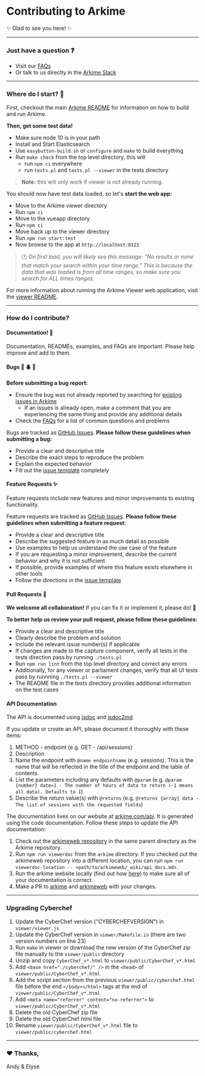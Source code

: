 # Contributing to Arkime

:sparkles: Glad to see you here! :sparkles:

---

### Just have a question :question:

* Visit our [FAQs](https://arkime.com/faq)
* Or talk to us directly in the [Arkime Slack](https://slackinvite.arkime.com/)

---

### Where do I start? :traffic_light:

First, checkout the main [Arkime README](README.md) for information on how to build and run Arkime.

**Then, get some test data!**

* Make sure node 10 is in your path
* Install and Start Elasticsearch
* Use `easybutton-build.sh` or `configure` and `make` to build everything
* Run `make check` from the top level directory, this will
  * run `npm ci` everywhere
  * run `tests.pl` and `tests.pl --viewer` in the tests directory

> **Note:** this will only work if viewer is not already running.

You should now have test data loaded, so let's **start the web app**:

* Move to the Arkime viewer directory
* Run `npm ci`
* Move to the vueapp directory
* Run `npm ci`
* Move back up to the viewer directory
* Run `npm run start:test`
* Now browse to the app at `http://localhost:8123`

> :clock1: _On first load, you will likely see this message: "No results or none that match your search within your time range." This is because the data that was loaded is from all time ranges, so make sure you search for ALL times ranges._

For more information about running the Arkime Viewer web application, visit the [viewer README](viewer/README.md).

---

### How do I contribute?

#### Documentation! :page_with_curl:

Documentation, READMEs, examples, and FAQs are important. Please help improve and add to them.

#### Bugs :bug: :beetle: :ant:

**Before submitting a bug report:**
* Ensure the bug was not already reported by searching for [existing issues in Arkime](https://github.com/arkime/arkime/issues)
  * If an issues is already open, make a comment that you are experiencing the same thing and provide any additional details
* Check the [FAQs](https://arkime.com/faq) for a list of common questions and problems

Bugs are tracked as [GitHub Issues](https://guides.github.com/features/issues/).
**Please follow these guidelines when submitting a bug:**
* Provide a clear and descriptive title
* Describe the exact steps to reproduce the problem
* Explain the expected behavior
* Fill out the [issue template](https://github.com/arkime/arkime/issues/new) completely

#### Feature Requests :sparkles:

Feature requests include new features and minor improvements to existing functionality.

Feature requests are tracked as [GitHub Issues](https://guides.github.com/features/issues/).
**Please follow these guidelines when submitting a feature request:**
* Provide a clear and descriptive title
* Describe the suggested feature in as much detail as possible
* Use examples to help us understand the use case of the feature
* If you are requesting a minor improvement, describe the current behavior and why it is not sufficient
* If possible, provide examples of where this feature exists elsewhere in other tools
* Follow the directions in the [issue template](https://github.com/arkime/arkime/issues/new)

#### Pull Requests :muscle:

**We welcome all collaboration!** If you can fix it or implement it, please do! :hammer:

**To better help us review your pull request, please follow these guidelines:**
* Provide a clear and descriptive title
* Clearly describe the problem and solution
* Include the relevant issue number(s) if applicable
* If changes are made to the capture component, verify all tests in the tests direction pass by running `./tests.pl`
* Run `npm run lint` from the top level directory and correct any errors
* Additionally, for any viewer or parliament changes, verify that all UI tests pass by runnning `./tests.pl --viewer`
* The README file in the tests directory provides additional information on the test cases

#### API Documentation

The API is documented using [jsdoc](https://jsdoc.app/) and [jsdoc2md](https://github.com/jsdoc2md/jsdoc-to-markdown).

If you update or create an API, please document it thoroughly with these items:
1. METHOD - endpoint (e.g. GET - /api/sessions)
2. Description
3. Name the endpoint with `@name endpointname` (e.g. sessions). This is the name that will be reflected in the title of the endpoint and the table of contents.
4. List the parameters including any defaults with `@param` (e.g. `@param {number} date=1 - The number of hours of data to return (-1 means all data). Defaults to 1`)
5. Describe the return value(s) with `@returns` (e.g. `@returns {array} data - The list of sessions with the requested fields`)

The documentation lives on our website at [arkime.com/api](https://arkime.com/api). It is generated using the code documentation. Follow these steps to update the API documentation:
1. Check out the [arkimeweb repository](https://github.com/arkime/arkimeweb) in the same parent directory as the Arkime repository.
2. Run `npm run viewerdoc` from the `arkime` directory. If you checked out the arkimeweb repository into a different location, you can run `npm run viewerdoc-location -- <path/to/arkimeweb/_wiki/api_docs.md>`.
3. Run the arkime website locally (find out how [here](https://github.com/arkime/arkimeweb/blob/main/CONTRIBUTING.md)) to make sure all of your documentation is correct.
4. Make a PR to [arkime](https://github.com/arkime/arkime/blob/master/CONTRIBUTING.md) and [arkimeweb](https://github.com/arkime/arkimeweb/blob/main/CONTRIBUTING.md) with your changes.

---

### Upgrading Cyberchef
1. Update the CyberChef version ("CYBERCHEFVERSION") in `viewer/viewer.js `
2. Update the CyberChef version in `viewer/Makefile.in` (there are two version numbers on line 23)
3. Run `make` in viewer or download the new version of the CyberChef zip file manually to the `viewer/public` directory
5. Unzip and copy `CyberChef_v*.html` to `viewer/public/CyberChef_v*.html`
6. Add `<base href="./cyberchef/" />` in the `<head>` of `viewer/public/CyberChef_v*.html`
7. Add the script section from the previous `viewer/public/cyberchef.html` file before the end `</body></html>` tags at the end of `viewer/public/CyberChef_v*.html`
8. Add `<meta name="referrer" content="no-referrer">` to `viewer/public/CyberChef_v*.html`
9. Delete the old CyberChef zip file
10. Delete the old CyberChef html file
11. Rename `viewer/public/CyberChef_v*.html` file to `viewer/public/cyberchef.html`

---

### :heart: Thanks,
Andy & Elyse
